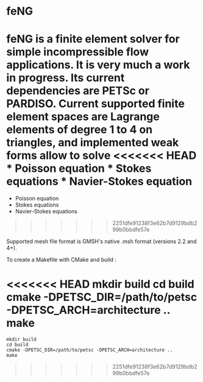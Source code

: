 # feNG

feNG is a finite element solver for simple incompressible flow applications. It is very much a work in progress.
Its current dependencies are PETSc or PARDISO. Current supported finite element spaces are Lagrange elements of degree 1 to 4 on triangles, 
and implemented weak forms allow to solve 
<<<<<<< HEAD
    * Poisson equation
    * Stokes equations
    * Navier-Stokes equation
=======
- Poisson equation
- Stokes equations
- Navier-Stokes equations
>>>>>>> 2251dfe91238f3e62b7d9129bdb299b0bbdfe57e

Supported mesh file format is GMSH's native .msh format (versions 2.2 and 4+).

To create a Makefile with CMake and build :

<<<<<<< HEAD
 	mkdir build
 	cd build
 	cmake -DPETSC_DIR=/path/to/petsc -DPETSC_ARCH=architecture ..
    make
=======
    mkdir build
    cd build
    cmake -DPETSC_DIR=/path/to/petsc -DPETSC_ARCH=architecture ..
    make
>>>>>>> 2251dfe91238f3e62b7d9129bdb299b0bbdfe57e
